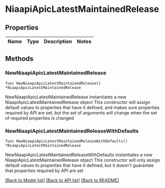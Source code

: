 # NiaapiApicLatestMaintainedRelease

## Properties

Name | Type | Description | Notes
------------ | ------------- | ------------- | -------------

## Methods

### NewNiaapiApicLatestMaintainedRelease

`func NewNiaapiApicLatestMaintainedRelease() *NiaapiApicLatestMaintainedRelease`

NewNiaapiApicLatestMaintainedRelease instantiates a new NiaapiApicLatestMaintainedRelease object
This constructor will assign default values to properties that have it defined,
and makes sure properties required by API are set, but the set of arguments
will change when the set of required properties is changed

### NewNiaapiApicLatestMaintainedReleaseWithDefaults

`func NewNiaapiApicLatestMaintainedReleaseWithDefaults() *NiaapiApicLatestMaintainedRelease`

NewNiaapiApicLatestMaintainedReleaseWithDefaults instantiates a new NiaapiApicLatestMaintainedRelease object
This constructor will only assign default values to properties that have it defined,
but it doesn't guarantee that properties required by API are set


[[Back to Model list]](../README.md#documentation-for-models) [[Back to API list]](../README.md#documentation-for-api-endpoints) [[Back to README]](../README.md)


